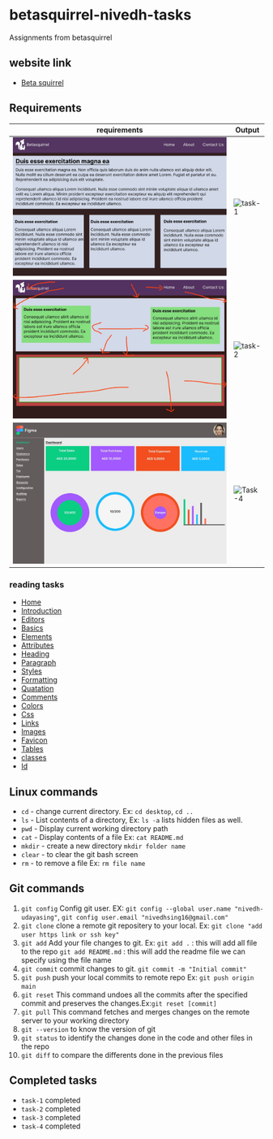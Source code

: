 # betasquirrel-nivedh-tasks

Assignments from betasquirrel

## website link

- [Beta squirrel](https://nivedh-udayasing.github.io/betasquirrel-nivedh-tasks/)

## Requirements

| requirements                                    | Output      |
| ----------------------------------------------- | ----------- |
| ![Task-1](images/output/task-1requirements.jpg) | ![task-1]() |
| ![Task-2](images/output/Task-2requirement.jpg)  | ![task-2]() |
| ![Task-4](images/output/task-4requirement.jpg)  | ![Task-4]() |

### reading tasks

- [Home](https://www.w3schools.com/html/default.asp)
- [Introduction](https://www.w3schools.com/html/html_intro.asp)
- [Editors](https://www.w3schools.com/html/html_editors.asp)
- [Basics](https://www.w3schools.com/html/html_basic.asp)
- [Elements](https://www.w3schools.com/html/html_elements.asp)
- [Attributes](https://www.w3schools.com/html/html_attributes.asp)
- [Heading](https://www.w3schools.com/html/html_headings.asp)
- [Paragraph](https://www.w3schools.com/html/html_paragraphs.asp)
- [Styles](https://www.w3schools.com/html/html_styles.asp)
- [Formatting](https://www.w3schools.com/html/html_formatting.asp)
- [Quatation](https://www.w3schools.com/html/html_quotation_elements.asp)
- [Comments](https://www.w3schools.com/html/html_comments.asp)
- [Colors](https://www.w3schools.com/html/html_colors.asp)
- [Css](https://www.w3schools.com/html/html_css.asp)
- [Links](https://www.w3schools.com/html/html_links.asp)
- [Images](https://www.w3schools.com/html/html_images.asp)
- [Favicon](https://www.w3schools.com/html/html_favicon.asp)
- [Tables](https://www.w3schools.com/html/html_tables.asp)
- [classes](https://www.w3schools.com/html/html_classes.asp)
- [Id](https://www.w3schools.com/html/html_id.asp)

## Linux commands

- `cd` - change current directory. Ex: `cd desktop`, `cd ..`
- `ls` - List contents of a directory, Ex: `ls -a` lists hidden files as well.
- `pwd` - Display current working directory path
- `cat` - Display contents of a file Ex: `cat README.md`
- `mkdir` - create a new directory `mkdir folder name`
- `clear` - to clear the git bash screen
- `rm` - to remove a file Ex: `rm file name`

## Git commands

1. `git config` Config git user. EX: `git config --global user.name "nivedh-udayasing"`, `git config user.email "nivedhsing16@gmail.com"`
2. `git clone` clone a remote git repositery to your local. Ex: `git clone "add user https link or ssh key"`
3. `git add` Add your file changes to git. Ex: `git add .` : this will add all file to the repo
   `git add README.md` : this will add the readme file we can specify using the file name
4. `git commit` commit changes to git. `git commit -m "Initial commit"`
5. `git push` push your local commits to remote repo Ex: `git push origin main`
6. `git reset` This command undoes all the commits after the specified commit and preserves the changes.Ex:`git reset [commit]`
7. `git pull` This command fetches and merges changes on the remote server to your working directory
8. `git --version` to know the version of git
9. `git status` to identify the changes done in the code and other files in the repo
10. `git diff` to compare the differents done in the previous files

## Completed tasks

- `task-1` completed
- `task-2` completed
- `task-3` completed
- `task-4` completed
